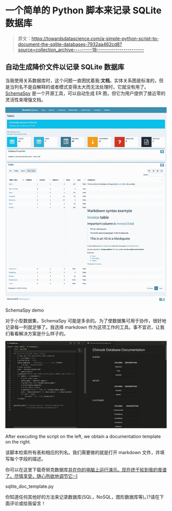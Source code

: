 # 一个简单的 Python 脚本来记录 SQLite 数据库

> 原文：<https://towardsdatascience.com/a-simple-python-script-to-document-the-sqlite-databases-7932aa462cd8?source=collection_archive---------18----------------------->

## 自动生成降价文件以记录 SQLite 数据库

当我使用关系数据库时，这个问题一直困扰着我:**文档**。实体关系图是标准的，但是当列名不是自解释的或者模式变得太大而无法处理时，它就没有用了。 [SchemaSpy](http://schemaspy.org/) 是一个开源工具，可以自动生成 ER 图，但它为用户提供了接近零的灵活性来增强文档。

![](img/cfcd7288d40770f89f3630bade48569a.png)

SchemaSpy demo

对于小型数据集，SchemaSpy 可能是多余的。为了使数据集可用于协作，很好地记录每一列就足够了。我选择 markdown 作为这项工作的工具。事不宜迟，让我们看看解决方案是什么样子的。

![](img/1e8955ce7dab94ec8c127ff3a1440cee.png)

After executing the script on the left, we obtain a documentation template on the right.

该脚本检索所有表和相应的列名。我们需要做的就是打开 markdown 文件，并填写每个字段的描述。

你可以在这里下载奇努克数据库[并在你的电脑上运行演示。现在终于轮到我的食谱了。尽情享受，随心所欲地调节它:-)](https://github.com/lerocha/chinook-database/blob/master/ChinookDatabase/DataSources/Chinook_Sqlite.sqlite)

sqlite_doc_template.py

你知道任何其他好的方法来记录数据库(SQL，NoSQL，图形数据库等)。)?请在下面评论或给我留言！